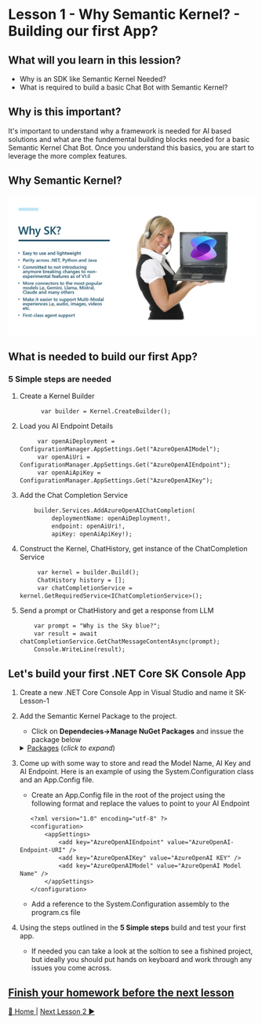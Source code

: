 # Lesson 1 - Why Semantic Kernel? - Building our first App?

## What will you learn in this lession?
- Why is an SDK like Semantic Kernel Needed?
- What is required to build a basic Chat Bot with Semantic Kernel?
  
## Why is this important?
It's important to understand why a framework is needed for AI based solutions and what are the fundemental building blocks needed for a basic Semantic Kernel Chat Bot.  Once you understand this basics, you are start to leverage the more complex features.

## Why Semantic Kernel? 
![WhySK](/assets/images/WhySK.png)

## What is needed to build our first App?

### 5 Simple steps are needed
1. Create a Kernel Builder

   ~~~
         var builder = Kernel.CreateBuilder();
   ~~~

2. Load you AI Endpoint Details

   ~~~
        var openAiDeployment = ConfigurationManager.AppSettings.Get("AzureOpenAIModel");
        var openAiUri = ConfigurationManager.AppSettings.Get("AzureOpenAIEndpoint");
        var openAiApiKey = ConfigurationManager.AppSettings.Get("AzureOpenAIKey");
   ~~~

3. Add the Chat Completion Service

   ~~~
       builder.Services.AddAzureOpenAIChatCompletion(
            deploymentName: openAiDeployment!,
            endpoint: openAiUri!,
            apiKey: openAiApiKey!);
   ~~~

4. Construct the Kernel, ChatHistory, get instance of the ChatCompletion Service

   ~~~
        var kernel = builder.Build();
        ChatHistory history = [];
        var chatCompletionService = kernel.GetRequiredService<IChatCompletionService>();
   ~~~

5. Send a prompt or ChatHistory and get a response from LLM

   ~~~
       var prompt = "Why is the Sky blue?";
       var result = await chatCompletionService.GetChatMessageContentAsync(prompt);
       Console.WriteLine(result);
   ~~~

## Let's build your first .NET Core SK Console App

1. Create a new .NET Core Console App in Visual Studio and name it SK-Lesson-1
2. Add the Semantic Kernel Package to the project.
   - Click on **Dependecies->Manage NuGet Packages** and inssue the package below 

    <details>
    <summary><u>Packages</u> (<i>click to expand</i>)</summary>
    <!-- have to be followed by an empty line! -->

        Microsoft.SemanticKernel 1.6.3 or better
    </details>

3. Come up with some way to store and read the Model Name, AI Key and AI Endpoint.  Here is an example of using the System.Configuration class and an App.Config file.
   - Create an App.Config file in the root of the project using the following format and replace the values to point to your AI Endpoint

   ~~~
      <?xml version="1.0" encoding="utf-8" ?>
      <configuration>
	      <appSettings>
		      <add key="AzureOpenAIEndpoint" value="AzureOpenAI-Endpoint-URI" />
	          <add key="AzureOpenAIKey" value="AzureOpenAI KEY" />  
	          <add key="AzureOpenAIModel" value="AzureOpenAI Model Name" />
	      </appSettings>
      </configuration>
   ~~~

   - Add a reference to the System.Configuration assembly to the program.cs file

4. Using the steps outlined in the **5 Simple steps** build and test your first app.
   - If needed you can take a look at the soltion to see a fishined project, but ideally you should put hands on keyboard and work through any issues you come across.

## [Finish your homework before the next lesson](/homework/lesson-1/README.md)
[🔼 Home ](/README.md) | [Next Lesson 2 ▶](/lessons/lesson-2/README.md)
